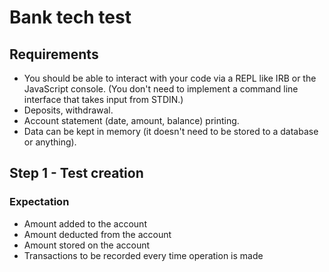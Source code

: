 # Bank tech test

## Requirements

- You should be able to interact with your code via a REPL like IRB or the JavaScript console. (You don't need to implement a command line interface that takes input from STDIN.)
- Deposits, withdrawal.
- Account statement (date, amount, balance) printing.
- Data can be kept in memory (it doesn't need to be stored to a database or anything).

## Step 1 - Test creation

### Expectation 

 - Amount added to the account
 - Amount deducted from the account
 - Amount stored on the account 
 - Transactions to be recorded every time operation is made

